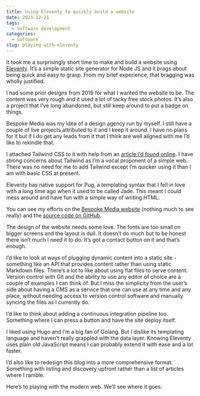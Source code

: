 ```yaml
---
title: Using Eleventy to quickly build a website
date: 2023-12-21
tags:
  - Software development
categories:
  - Software
slug: playing-with-eleventy
---
```

It took me a surprisingly short time to make and build a website using [Eleventy](https://www.11ty.dev/). It’s a simple static site generator for Node JS and it brags about being quick and easy to grasp. From my brief experience, that bragging was wholly justified.

I had some prior designs from 2019 for what I wanted the website to be. The content was very rough and it used a lot of tacky free stock photos. It’s also a project that I’ve long abandoned, but still keep around to put a badge on things.

Bespoke Media was my idea of a design agency run by myself. I still have a couple of live projects attributed to it and I keep it around. I have no plans for it but if I do get any leads from it that I think are well aligned with me I’d like to rekindle that.

I attached Tailwind CSS to it with help from an [article I’d found online](https://dev.to/psypher1/lets-learn-11ty-part-7-adding-tailwind-5cdh). I have strong concerns about Tailwind as I’m a vocal proponent of a simple web. There was no need for me to add Tailwind except I’m quicker using it than I am with basic CSS at present.

Eleventy has native support for Pug, a templating syntax that I fell in love with a long time ago when it used to be called Jade. This meant I could mess around and have fun with a simple way of writing HTML.

You can see my efforts on the [Bespoke Media website](https://www.bespokemedia.net/) (nothing much to see really) and the [source code on GitHub](https://github.com/bespoke-media/bespoke-media-website).

The design of the website needs some love. The fonts are too small on bigger screens and the layout is dull. It doesn’t do much but to be honest there isn’t much I need it to do. It’s got a contact button on it and that’s enough.

I’d like to look at ways of plugging dynamic content into a static site - something like an API that provides content rather than using static Markdown files. There’s a lot to like about using flat files to serve content. Version control with Git and the ability to use any editor of choice are a couple of examples I can think of. But I miss the simplicity from the user’s side about having a CMS as a service that one can use at any time and any place, without needing access to version control software and manually syncing the files as I currently do.

I’d like to think about adding a continuous integration pipeline too. Something where I can press a button and have the site deploy itself.

I liked using Hugo and I’m a big fan of Golang. But I dislike its templating language and haven’t really grappled with the data layer. Knowing Eleventy uses plain old JavaScript means I can probably extend it with ease and a lot faster.

I’d also like to redesign this blog into a more comprehensive format. Something with listing and discovery upfront rather than a list of articles where I ramble.

Here’s to playing with the modern web. We’ll see where it goes.
